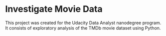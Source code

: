 # Investigate Movie Data

This project was created for the Udacity Data Analyst nanodegree program. It consists of exploratory analysis of the TMDb movie dataset using Python. 
